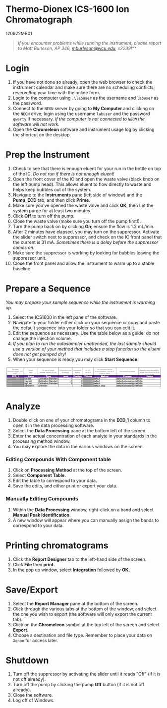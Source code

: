 # Thermo-Dionex ICS-1600 Ion Chromatograph

120922MB01

> *If you encounter problems while running the instrument, please report to Matt Burleson, AP 346, mburleson@wcu.edu, x2239!***

# Login
1. If you have not done so already, open the web browser to check the instrument calendar and make sure there are no scheduling conflicts; reserve/log your time with the online form.
1. Login to the computer using `.\labuser` as the username and `labuser` as the password.
1. Connect to the `NEON` server by going to **My Computer** and clicking on the `NEON` drive; login using the username `labuser` and the password `qwerty` if necessary.  *If the computer is not connected to `NEON` the software will not work.*
1. Open the **Chromeleon** software and instrument usage log by clicking the shortcut on the desktop.

# Prep the Instrument
1. Check to see that there is enough eluent for your run in the bottle on top of the IC. *Do not run if there is not enough eluent!*
1. Open the front cover of the IC and open the waste valve (black knob on the left pump head).  This allows eluent to flow directly to waste and helps keep bubbles out of the system.
1. Navigate to the **Instruments** pane (left side of window) and the **Pump_ECD** tab, and then click **Prime**.
1. Make sure you've opened the waste valve and click **OK**, then Let the system purge for at least two minutes.
1. Click **Off** to turn off the pump.
1. Close the waste valve (make sure you turn off the pump first!).
1. Turn the pump back on by clicking **On**; ensure the flow is 1.2 mL/min.
1. After 2 minutes have elapsed, you may turn on the suppressor.  Activate the slider switch next to suppressor, and check on the IC front panel that the current is 31 mA.  *Sometimes there is a delay before the suppressor comes on*.
1. Make sure the suppressor is working by looking for bubbles leaving the suppressor unit.
1. Close the front panel and allow the instrument to warm up to a stable baseline.

# Prepare a Sequence
*You may prepare your sample sequence while the instrument is warming up.*

1. Select the ICS1600 in the left pane of the software.
1. Navigate to your folder either click on your sequence or copy and paste the default sequence into your folder so that you can edit it.
1. Edit the sequence as necessary. Use the table below as a guide; do not change the injection volume.
1. *If you plan to run the autosampler unattended, the last sample should use a version of your method that includes a stop function so the eluent does not get pumped dry!*
1. When your sequence is ready you may click **Start Sequence**.

![Example Sequence Table](./ic_sequenceTable.png)

# Analyze

1. Double click on one of your chromatograms in the **ECD_1** column to open it in the data processing software.
1. Select the **Data Processing** pane at the bottom left of the screen.
1. Enter the actual concentration of each analyte in your standards in the processing method window.
1. You may explore the data in the various windows on the screen.

### Editing Compounds With Component table
1. Click on **Processing Method** at the top of the screen.
1. Select **Component Table.**
1. Edit the table to correspond to your data.
1. Save the edits, and either print or export your data.

### Manually Editing Compounds
1. Within the **Data Processing** window, right-click on a band and select **Manual Peak Identification.**
1. A new window will appear where you can manually assign the bands to correspond to your data.




# Printing chromatograms

1. Click the **Report Designer** tab to the left-hand side of the screen.
1. Click **File** then **print.**
1. In the pop up window, select **Integration** followed by **OK.**

# Save/Export

1. Select the **Report Manager** pane at the bottom of the screen.
1. Click through the various tabs at the bottom of the window, and select the one you wish to export (the software will only export the current tab).
1. Click on the **Chromeleon** symbol at the top left of the screen and select **Export**.
1. Choose a destination and file type.  Remember to place your data on `Xenon` for access later.

# Shutdown
1. Turn off the suppressor by activating the slider until it reads "Off" (if it is not off already).
1. Turn off the pump by clicking the pump **Off** button (if it is not off already).
1. Close the software.
1. Log off of Windows.
